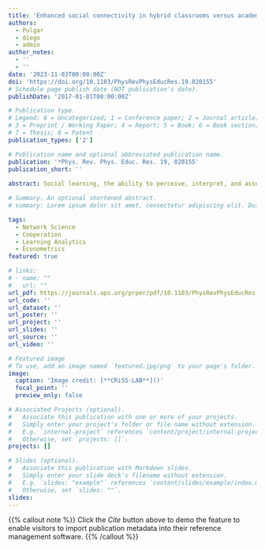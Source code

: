 ```yaml
---
title: 'Enhanced social connectivity in hybrid classrooms versus academic centrality in online settings'
authors:
  - Pulgar
  - diego
  - admin
author_notes:
  - ''
  - ''
date: '2023-11-03T00:00:00Z'
doi: 'https://doi.org/10.1103/PhysRevPhysEducRes.19.020155'
# Schedule page publish date (NOT publication's date).
publishDate: '2017-01-01T00:00:00Z'

# Publication type.
# Legend: 0 = Uncategorized; 1 = Conference paper; 2 = Journal article;
# 3 = Preprint / Working Paper; 4 = Report; 5 = Book; 6 = Book section;
# 7 = Thesis; 8 = Patent
publication_types: ['2']

# Publication name and optional abbreviated publication name.
publication: '*Phys. Rev. Phys. Educ. Res. 19, 020155'
publication_short: ''
 
abstract: Social learning, the ability to perceive, interpret, and assess the behavior of one’s peers, is crucial for forming meaningful relationships and succeeding in various learning environments. Yet, the rise of online and hybrid settings poses new challenges to socialization. Here, we study the social interactions among 191 high school physics students in Chile, comparing online and hybrid classrooms that were assigned in the COVID-19 pandemic context. We found that students in hybrid settings were more connected and more likely to form casual relationships outside their immediate friend groups, which allowed them to gather new information from diverse sources. Along the same lines, in online classrooms, students who excelled in physics occupied more central positions in social networks. This trend was not evident in hybrid settings, suggesting that when social cues are limited, academic performance gains greater importance in establishing social hierarchies and potentially limiting access to diverse information. Our study highlights the importance of social interactions in educational contexts and raises questions about the impact of relational inaccessibility on virtual learning.

# Summary. An optional shortened abstract.
# summary: Lorem ipsum dolor sit amet, consectetur adipiscing elit. Duis posuere tellus ac convallis placerat. Proin tincidunt magna sed ex sollicitudin condimentum.

tags:
  - Network Science
  - Cooperation
  - Learning Analytics
  - Econometrics
featured: true

# links:
# - name: ""
#   url: ""
url_pdf: https://journals.aps.org/prper/pdf/10.1103/PhysRevPhysEducRes.19.020155
url_code: ''
url_dataset: ''
url_poster: ''
url_project: ''
url_slides: ''
url_source: ''
url_video: ''

# Featured image
# To use, add an image named `featured.jpg/png` to your page's folder.
image:
  caption: 'Image credit: [**CRiSS-LAB**]()'
  focal_point: ''
  preview_only: false

# Associated Projects (optional).
#   Associate this publication with one or more of your projects.
#   Simply enter your project's folder or file name without extension.
#   E.g. `internal-project` references `content/project/internal-project/index.md`.
#   Otherwise, set `projects: []`.
projects: []

# Slides (optional).
#   Associate this publication with Markdown slides.
#   Simply enter your slide deck's filename without extension.
#   E.g. `slides: "example"` references `content/slides/example/index.md`.
#   Otherwise, set `slides: ""`.
slides:
---
```


{{% callout note %}}
Click the _Cite_ button above to demo the feature to enable visitors to import publication metadata into their reference management software.
{{% /callout %}}

<!-- Supplementary notes can be added here, including [code and math](https://wowchemy.com/docs/content/writing-markdown-latex/). -->
